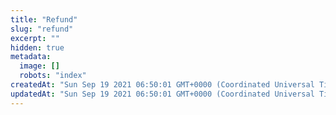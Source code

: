 ```yaml
---
title: "Refund"
slug: "refund"
excerpt: ""
hidden: true
metadata: 
  image: []
  robots: "index"
createdAt: "Sun Sep 19 2021 06:50:01 GMT+0000 (Coordinated Universal Time)"
updatedAt: "Sun Sep 19 2021 06:50:01 GMT+0000 (Coordinated Universal Time)"
---
```

